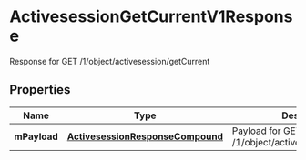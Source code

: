 

# ActivesessionGetCurrentV1Response

Response for GET /1/object/activesession/getCurrent

## Properties

| Name | Type | Description | Notes |
|------------ | ------------- | ------------- | -------------|
|**mPayload** | [**ActivesessionResponseCompound**](ActivesessionResponseCompound.md) | Payload for GET /1/object/activesession/getCurrent |  |



